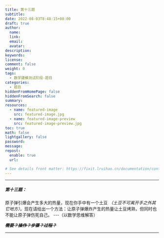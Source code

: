 ```yaml
---
title: 第十三题
subtitle:
date: 2022-08-03T8:48:15+08:00
draft: true
author:
  name:
  link:
  email:
  avatar:
description:
keywords:
license:
comment: false
weight: 0
tags:
  - 数学建模测试阶段-题目
categories:
  - 题目
hiddenFromHomePage: false
hiddenFromSearch: false
summary:
resources:
  - name: featured-image
    src: featured-image.jpg
  - name: featured-image-preview
    src: featured-image-preview.jpg
toc: true
math: false
lightgallery: false
password:
message:
repost:
  enable: true
  url:

# See details front matter: https://fixit.lruihao.cn/documentation/content-management/introduction/#front-matter
---
```

***
##### 第十三题：
原子弹引爆会产生多大的热量，现在你手中有一个土豆 *（土豆不可离开手之外其它地方）*。现在请给出一个方法：让原子弹爆炸产生的热量让土豆烤熟，但同时也不能让原子弹伤死自己。
---（以数学思维解答）
<!--
  土豆也不一定非要全熟，如果能做到更好，但必须确保自身安全。
-->

~~***需要？操作？步骤？过程？***~~
***
<!--more-->
